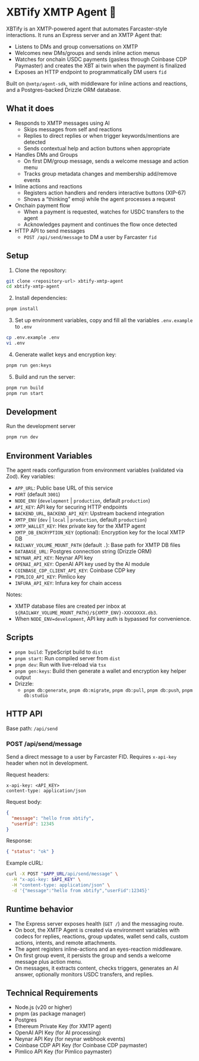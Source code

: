 # XBTify XMTP Agent 🦊

XBTify is an XMTP-powered agent that automates Farcaster-style interactions. It runs an Express server and an XMTP Agent that:

- Listens to DMs and group conversations on XMTP
- Welcomes new DMs/groups and sends inline action menus
- Watches for onchain USDC payments (gasless through Coinbase CDP Paymaster) and creates the XBT ai twin when the payment is finalized
- Exposes an HTTP endpoint to programmatically DM users `fid`

Built on `@xmtp/agent-sdk`, with middleware for inline actions and reactions, and a Postgres-backed Drizzle ORM database.

## What it does

- Responds to XMTP messages using AI
  - Skips messages from self and reactions
  - Replies to direct replies or when trigger keywords/mentions are detected
  - Sends contextual help and action buttons when appropriate
- Handles DMs and Groups
  - On first DM/group message, sends a welcome message and action menu
  - Tracks group metadata changes and membership add/remove events
- Inline actions and reactions
  - Registers action handlers and renders interactive buttons (XIP-67)
  - Shows a “thinking” emoji while the agent processes a request
- Onchain payment flow
  - When a payment is requested, watches for USDC transfers to the agent
  - Acknowledges payment and continues the flow once detected
- HTTP API to send messages
  - `POST /api/send/message` to DM a user by Farcaster `fid`

## Setup

1. Clone the repository:

```bash
git clone <repository-url> xbtify-xmtp-agent
cd xbtify-xmtp-agent
```

2. Install dependencies:

```bash
pnpm install
```

3. Set up environment variables, copy and fill all the variables `.env.example` to `.env`

```bash
cp .env.example .env
vi .env
```

4. Generate wallet keys and encryption key:

```bash
pnpm run gen:keys
```

5. Build and run the server:

```bash
pnpm run build
pnpm run start
```

## Development

Run the development server

```bash
pnpm run dev
```

## Environment Variables

The agent reads configuration from environment variables (validated via Zod). Key variables:

- `APP_URL`: Public base URL of this service
- `PORT` (default `3001`)
- `NODE_ENV` (`development` | `production`, default `production`)
- `API_KEY`: API key for securing HTTP endpoints
- `BACKEND_URL`, `BACKEND_API_KEY`: Upstream backend integration
- `XMTP_ENV` (`dev` | `local` | `production`, default `production`)
- `XMTP_WALLET_KEY`: Hex private key for the XMTP agent
- `XMTP_DB_ENCRYPTION_KEY` (optional): Encryption key for the local XMTP DB
- `RAILWAY_VOLUME_MOUNT_PATH` (default `.`): Base path for XMTP DB files
- `DATABASE_URL`: Postgres connection string (Drizzle ORM)
- `NEYNAR_API_KEY`: Neynar API key
- `OPENAI_API_KEY`: OpenAI API key used by the AI module
- `COINBASE_CDP_CLIENT_API_KEY`: Coinbase CDP key
- `PIMLICO_API_KEY`: Pimlico key
- `INFURA_API_KEY`: Infura key for chain access

Notes:
- XMTP database files are created per inbox at `${RAILWAY_VOLUME_MOUNT_PATH}/${XMTP_ENV}-XXXXXXXX.db3`.
- When `NODE_ENV=development`, API key auth is bypassed for convenience.

## Scripts

- `pnpm build`: TypeScript build to `dist`
- `pnpm start`: Run compiled server from `dist`
- `pnpm dev`: Run with live-reload via `tsx`
- `pnpm gen:keys`: Build then generate a wallet and encryption key helper output
- Drizzle:
  - `pnpm db:generate`, `pnpm db:migrate`, `pnpm db:pull`, `pnpm db:push`, `pnpm db:studio`

## HTTP API

Base path: `/api/send`

### POST /api/send/message

Send a direct message to a user by Farcaster FID. Requires `x-api-key` header when not in development.

Request headers:

```http
x-api-key: <API_KEY>
content-type: application/json
```

Request body:

```json
{
  "message": "hello from xbtify",
  "userFid": 12345
}
```

Response:

```json
{ "status": "ok" }
```

Example cURL:

```bash
curl -X POST "$APP_URL/api/send/message" \
  -H "x-api-key: $API_KEY" \
  -H "content-type: application/json" \
  -d '{"message":"hello from xbtify","userFid":12345}'
```

## Runtime behavior

- The Express server exposes health (`GET /`) and the messaging route.
- On boot, the XMTP Agent is created via environment variables with codecs for replies, reactions, group updates, wallet send calls, custom actions, intents, and remote attachments.
- The agent registers inline-actions and an eyes-reaction middleware.
- On first group event, it persists the group and sends a welcome message plus action menu.
- On messages, it extracts content, checks triggers, generates an AI answer, optionally monitors USDC transfers, and replies.

## Technical Requirements

- Node.js (v20 or higher)
- pnpm (as package manager)
- Postgres
- Ethereum Private Key (for XMTP agent)
- OpenAI API Key (for AI processing)
- Neynar API Key (for neynar webhook events)
- Coinbase CDP API Key (for Coinbase CDP paymaster)
- Pimlico API Key (for Pimlico paymaster)

